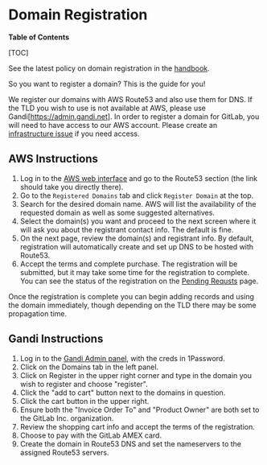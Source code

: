 # Domain Registration

**Table of Contents**

[TOC]

See the latest policy on domain registration in the [handbook](https://handbook.gitlab.com/handbook/it/guides/domains-dns/).

So you want to register a domain? This is the guide for you!

We register our domains with AWS Route53 and also use them for DNS. If the TLD you wish to use is not available at AWS, please
use Gandi[https://admin.gandi.net].
In order to register a domain for GitLab, you will need to have
access to our AWS account. Please create an [infrastructure issue](https://gitlab.com/gitlab-com/gl-infra/reliability/-/issues/new)
if you need access.

## AWS Instructions

1. Log in to the [AWS web interface](https://console.aws.amazon.com/route53/home?#DomainListing:) and go to the Route53 section (the link should take you directly there).
1. Go to the `Registered Domains` tab and click `Register Domain` at the top.
1. Search for the desired domain name. AWS will list the availability of the requested domain as well as some suggested alternatives.
1. Select the domain(s) you want and proceed to the next screen where it will ask you about the registrant contact info. The default is fine.
1. On the next page, review the domain(s) and registrant info. By default, registration will automatically create and set up DNS to be hosted with Route53.
1. Accept the terms and complete purchase. The registration will be submitted, but it may take some time for the registration to complete. You can see the status of the registration on the [Pending Requsts](https://console.aws.amazon.com/route53/home?region=us-east-1#DomainRequests:) page.

Once the registration is complete you can begin adding records and using
the domain immediately, though depending on the TLD there may be some
propagation time.

## Gandi Instructions

1. Log in to the [Gandi Admin panel](https://admin.gandi.net), with the creds in 1Password.
2. Click on the Domains tab in the left panel.
3. Click on Register in the upper right corner and type in the domain you wish to register and choose "register".
4. Click the "add to cart" button next to the domains in question.
5. Click the cart button in the upper right.
6. Ensure both the "Invoice Order To" and "Product Owner" are both set to the GitLab Inc. organization.
7. Review the shopping cart info and accept the terms of the registration.
8. Choose to pay with the GitLab AMEX card.
9. Create the domain in Route53 DNS and set the nameservers to the assigned Route53 servers.
